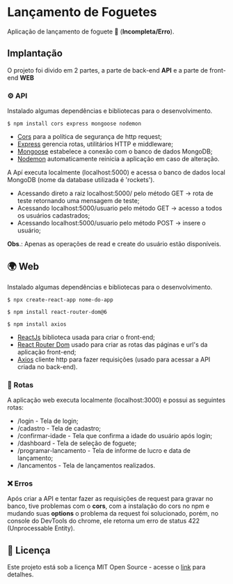 # Lançamento de Foguetes

Aplicação de lançamento de foguete 🚀 (**Incompleta/Erro**).

## Implantação

O projeto foi divido em 2 partes, a parte de back-end **API** e a parte de front-end **WEB**

### ⚙ API

Instalado algumas dependências e bibliotecas para o desenvolvimento.

```
$ npm install cors express mongoose nodemon
```

* [Cors](https://www.npmjs.com/package/cors#installation) para a política de segurança de http request;
* [Express](https://expressjs.com/pt-br/starter/installing.html) gerencia rotas, utilitários HTTP e middleware;
* [Mongoose](https://mongoosejs.com/docs/index.html) estabelece a conexão com o banco de dados MongoDB;
* [Nodemon](https://www.npmjs.com/package/nodemon) automaticamente reinicia a aplicação em caso de alteração.

A Apí executa localmente (localhost:5000) e acessa o banco de dados local MongoDB (nome da database utilizada é 'rockets').

* Acessando direto a raiz localhost:5000/ pelo método GET -> rota de teste retornando uma mensagem de teste;
* Acessando localhost:5000/usuario pelo método GET -> acesso a todos os usuários cadastrados;
* Acessando localhost:5000/usuario pelo método POST -> insere o usuário;

**Obs**.: Apenas as operações de read e create do usuário estão disponíveis.

## 🌍 Web

Instalado algumas dependências e bibliotecas para o desenvolvimento.

```
$ npx create-react-app nome-do-app
```
```
$ npm install react-router-dom@6
```
```
$ npm install axios
```

* [ReactJs](https://pt-br.reactjs.org/) biblioteca usada para criar o front-end;
* [React Router Dom](https://reactrouter.com/docs/en/v6/getting-started/installation) usado para criar as rotas das páginas e url's da aplicação front-end;
* [Axios](https://www.npmjs.com/package/axios#installing) cliente http para fazer requisições (usado para acessar a API criada no back-end).

### 🔩 Rotas

A aplicação web executa localmente (localhost:3000) e possui as seguintes rotas:

* /login - Tela de login;
* /cadastro - Tela de cadastro;
* /confirmar-idade - Tela que confirma a idade do usuário após login;
* /dashboard - Tela de seleção de foguete;
* /programar-lancamento - Tela de informe de lucro e data de lançamento;
* /lancamentos - Tela de lançamentos realizados.

### ❌ Erros

Após criar a API e tentar fazer as requisições de request para gravar no banco, tive problemas com o **cors**, com a instalação do cors no npm e mudando suas **options** o problema da request foi solucionado, porém, no console do DevTools do chrome, ele retorna um erro de status 422 (Unprocessable Entity).

## 📄 Licença

Este projeto está sob a licença MIT Open Source - acesse o [link](https://opensource.org/licenses/MIT) para detalhes.
